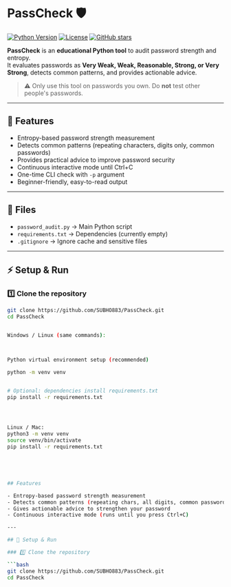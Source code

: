 # PassCheck 🛡️

[![Python Version](https://img.shields.io/badge/python-3.8%2B-blue)](https://www.python.org/) 
[![License](https://img.shields.io/badge/license-MIT-green)](LICENSE) 
[![GitHub stars](https://img.shields.io/github/stars/SUBHO883/PassCheck)](https://github.com/SUBHO883/PassCheck/stargazers)

**PassCheck** is an **educational Python tool** to audit password strength and entropy.  
It evaluates passwords as **Very Weak, Weak, Reasonable, Strong, or Very Strong**, detects common patterns, and provides actionable advice.

> ⚠️ Only use this tool on passwords you own. Do **not** test other people's passwords.

---

## 🚀 Features

- Entropy-based password strength measurement
- Detects common patterns (repeating characters, digits only, common passwords)
- Provides practical advice to improve password security
- Continuous interactive mode until Ctrl+C
- One-time CLI check with `-p` argument
- Beginner-friendly, easy-to-read output

---

## 📂 Files

- `password_audit.py` → Main Python script  
- `requirements.txt` → Dependencies (currently empty)  
- `.gitignore` → Ignore cache and sensitive files

---

## ⚡ Setup & Run

### 1️⃣ Clone the repository

```bash
git clone https://github.com/SUBHO883/PassCheck.git
cd PassCheck


Windows / Linux (same commands):



Python virtual environment setup (recommended)

python -m venv venv


# Optional: dependencies install requirements.txt 
pip install -r requirements.txt




Linux / Mac:
python3 -m venv venv
source venv/bin/activate
pip install -r requirements.txt





## Features

- Entropy-based password strength measurement
- Detects common patterns (repeating chars, all digits, common passwords)
- Gives actionable advice to strengthen your password
- Continuous interactive mode (runs until you press Ctrl+C)

---

## 🚀 Setup & Run

### 1️⃣ Clone the repository

```bash
git clone https://github.com/SUBHO883/PassCheck.git
cd PassCheck

